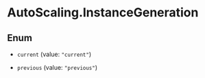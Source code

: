 # AutoScaling.InstanceGeneration

## Enum


* `current` (value: `"current"`)

* `previous` (value: `"previous"`)



